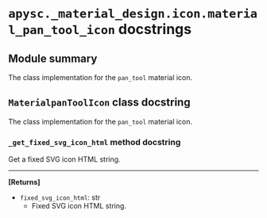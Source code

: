 # `apysc._material_design.icon.material_pan_tool_icon` docstrings

## Module summary

The class implementation for the `pan_tool` material icon.

## `MaterialpanToolIcon` class docstring

The class implementation for the `pan_tool` material icon.

### `_get_fixed_svg_icon_html` method docstring

Get a fixed SVG icon HTML string.<hr>

**[Returns]**

- `fixed_svg_icon_html`: str
  - Fixed SVG icon HTML string.